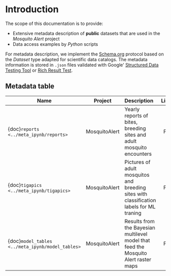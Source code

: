 # Introduction

The scope of this documentation is to provide:

* Extensive metadata description of **public** datasets that are used in the _Mosquito Alert_ project
* Data access examples by _Python_ scripts

For metadata description, we implement the [Schema.org](https://schema.org/) protocol based on the _Dataset_ type adapted for scientific data catalogs. The metadata information is stored in `.json` files validated with Google' [Structured Data Testing Tool](https://search.google.com/structured-data/testing-tool/u/0/) or [Rich Result Test](https://search.google.com/test/rich-results?utm_campaign=sdtt&utm_medium=code&id=zX-8vS_sX8Vir1CdBTMmrg).


## Metadata table

| Name          | Project   | Description | Licence  | Example |
| ------------- |:---------:| :-----------|:--------:|:-------:|
| {doc}`reports <../meta_ipynb/reports>` | MosquitoAlert | Yearly reports of bites, breeding sites and adult mosquito encounters | Public | ✔ |
| {doc}`tigapics <../meta_ipynb/tigapics>` | MosquitoAlert | Pictures of adult mosquitos and breeding sites with classification labels for ML traning | Public | ✔ |
| {doc}`model_tables <../meta_ipynb/model_tables>` | MosquitoAlert | Results from the Bayesian multilevel model that feed the Mosquito Alert raster maps | Public | ✔ |

